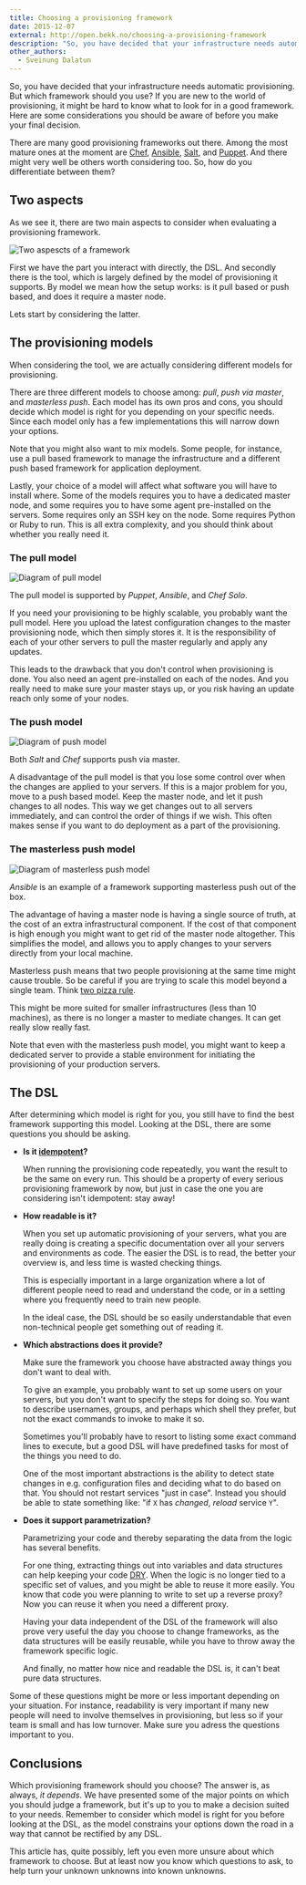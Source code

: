 ```yaml
---
title: Choosing a provisioning framework
date: 2015-12-07
external: http://open.bekk.no/choosing-a-provisioning-framework
description: "So, you have decided that your infrastructure needs automatic provisioning. But which framework should you use? If you are new to the world of provisioning, it might be hard to know what to look for in a good framework. Here are some considerations you should be aware of before you make your final decision."
other_authors:
  - Sveinung Dalatun
---
```


So, you have decided that your infrastructure needs automatic provisioning. But which framework should you use? If you are new to the world of provisioning, it might be hard to know what to look for in a good framework. Here are some considerations you should be aware of before you make your final decision.

There are many good provisioning frameworks out there. Among the most mature ones at the moment are [Chef](https://www.chef.io/chef), [Ansible](http://www.ansible.com), [Salt](http://docs.saltstack.com/en/latest/), and [Puppet](http://puppetlabs.com). And there might very well be others worth considering too. So, how do you differentiate between them?

## Two aspects

As we see it, there are two main aspects to consider when evaluating a provisioning framework.

![Two aspescts of a framework](https://bekkopen.blob.core.windows.net/attachments/e78b6072-d8f1-467e-adc5-04393f533ad6)

First we have the part you interact with directly, the DSL. And secondly there is the tool, which is largely defined by the model of provisioning it supports. By model we mean how the setup works: is it pull based or push based, and does it require a master node.

Lets start by considering the latter.

## The provisioning models

When considering the tool, we are actually considering different models for provisioning.

There are three different models to choose among: *pull*, *push via master*, and *masterless push*. Each model has its own pros and cons, you should decide which model is right for you depending on your specific needs. Since each model only has a few implementations this will narrow down your options.

Note that you might also want to mix models. Some people, for instance, use a pull based framework to manage the infrastructure and a different push based framework for application deployment.

Lastly, your choice of a model will affect what software you will have to install where. Some of the models requires you to have a dedicated master node, and some requires you to have some agent pre-installed on the servers. Some requires only an SSH key on the node. Some requires Python or Ruby to run. This is all extra complexity, and you should think about whether you really need it.


### The pull model

![Diagram of pull model](https://bekkopen.blob.core.windows.net/attachments/6925688e-012e-43dc-b242-f58c30b2755c)

The pull model is supported by *Puppet*, *Ansible*, and *Chef Solo*.

If you need your provisioning to be highly scalable, you probably want the pull model. Here you upload the latest configuration changes to the master provisioning node, which then simply stores it. It is the responsibility of each of your other servers to pull the master regularly and apply any updates.

This leads to the drawback that you don't control when provisioning is done. You also need an agent pre-installed on each of the nodes. And you really need to make sure your master stays up, or you risk having an update reach only some of your nodes.


### The push model

![Diagram of push model](https://bekkopen.blob.core.windows.net/attachments/0b776322-c18a-4349-b92e-5970c62ec53c)

Both *Salt* and *Chef* supports push via master.

A disadvantage of the pull model is that you lose some control over when the changes are applied to your servers. If this is a major problem for you, move to a push based model. Keep the master node, and let it push changes to all nodes. This way we get changes out to all servers immediately, and can control the order of things if we wish. This often makes sense if you want to do deployment as a part of the provisioning.


### The masterless push model

![Diagram of masterless push model](https://bekkopen.blob.core.windows.net/attachments/dd663986-18e8-45af-8df2-edf4a19715e1)

*Ansible* is an example of a framework supporting masterless push out of the box.

The advantage of having a master node is having a single source of truth, at the cost of an extra infrastructural component. If the cost of that component is high enough you might want to get rid of the master node altogether. This simplifies the model, and allows you to apply changes to your servers directly from your local machine.

Masterless push means that two people provisioning at the same time might cause trouble. So be careful if you are trying to scale this model beyond a single team. Think [two pizza rule](http://www.businessinsider.com/jeff-bezos-two-pizza-rule-for-productive-meetings-2013-10?IR=T).

This might be more suited for smaller infrastructures (less than 10 machines), as there is no longer a master to mediate changes. It can get really slow really fast.

Note that even with the masterless push model, you might want to keep a dedicated server to provide a stable environment for initiating the provisioning of your production servers.


## The DSL

After determining which model is right for you, you still have to find the best framework supporting this model. Looking at the DSL, there are some questions you should be asking.

- **Is it [idempotent](https://en.wikipedia.org/wiki/Idempotence)?**

 	When running the provisioning code repeatedly, you want the result to be the same on every run. This should be a property of every serious provisioning framework by now, but just in case the one you are considering isn't idempotent: stay away!

- **How readable is it?**

	When you set up automatic provisioning of your servers, what you are really doing is creating a specific documentation over all your servers and environments as code. The easier the DSL is to read, the better your overview is, and less time is wasted checking things.

    This is especially important in a large organization where a lot of different people need to read and understand the code, or in a setting where you frequently need to train new people.

    In the ideal case, the DSL should be so easily understandable that even non-technical people get something out of reading it.

- **Which abstractions does it provide?**

	Make sure the framework you choose have abstracted away things you don't want to deal with.

	To give an example, you probably want to set up some users on your servers, but you don't want to specify the steps for doing so. You want to describe usernames, groups, and perhaps which shell they prefer, but not the exact commands to invoke to make it so.

	Sometimes you'll probably have to resort to listing some exact command lines to execute, but a good DSL will have predefined tasks for most of the things you need to do.

	One of the most important abstractions is the ability to detect state changes in e.g. configuration files and deciding what to do based on that. You should not restart services "just in case". Instead you should be able to state something like: "if `X` has *changed*, *reload* service `Y`".

- **Does it support parametrization?**

	Parametrizing your code and thereby separating the data from the logic has several benefits.

	For one thing, extracting things out into variables and data structures can help keeping your code [DRY](https://en.wikipedia.org/wiki/Don't_repeat_yourself). When the logic is no longer tied to a specific set of values, and you might be able to reuse it more easily. You know that code you were planning to write to set up a reverse proxy? Now you can reuse it when you need a different proxy.

	Having your data independent of the DSL of the framework will also prove very useful the day you choose to change frameworks, as the data structures will be easily reusable, while you have to throw away the framework specific logic.

	And finally, no matter how nice and readable the DSL is, it can't beat pure data structures.


Some of these questions might be more or less important depending on your situation. For instance, readability is very important if many new people will need to involve themselves in provisioning, but less so if your team is small and has low turnover. Make sure you adress the questions important to you.


## Conclusions

Which provisioning framework should you choose? The answer is, as always, *it depends*. We have presented some of the major points on which you should judge a framework, but it's up to you to make a decision suited to your needs. Remember to consider which model is right for you before looking at the DSL, as the model constrains your options down the road in a way that cannot be rectified by any DSL.

This article has, quite possibly, left you even more unsure about which framework to choose. But at least now you know which questions to ask, to help turn your unknown unknowns into known unknowns.
